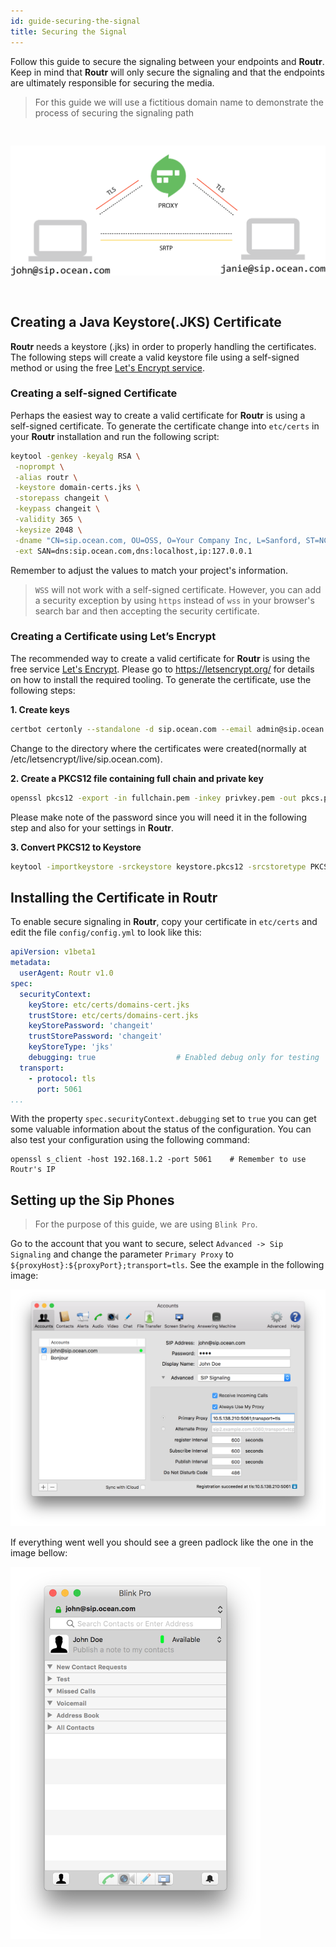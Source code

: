 ```yaml
---
id: guide-securing-the-signal
title: Securing the Signal
---
```


Follow this guide to secure the signaling between your endpoints and **Routr**. Keep in mind that **Routr** will only secure the signaling and that the endpoints are ultimately responsible for securing the media.

> For this guide we will use a fictitious domain name to demonstrate the process of securing the signaling path

<img src="/docs/assets/images/secure_signaling.png" width=600 vspace=30>

## Creating a Java Keystore(.JKS) Certificate

**Routr** needs a keystore (.jks) in order to properly handling the certificates. The following steps will create a valid keystore file using a self-signed method or using the free [Let's Encrypt service](https://letsencrypt.org/).

### Creating a self-signed Certificate

Perhaps the easiest way to create a valid certificate for **Routr** is using a self-signed certificate. To generate the certificate change into `etc/certs` in your **Routr** installation and run the following script:

```bash
keytool -genkey -keyalg RSA \
 -noprompt \
 -alias routr \
 -keystore domain-certs.jks \
 -storepass changeit \
 -keypass changeit \
 -validity 365 \
 -keysize 2048 \
 -dname "CN=sip.ocean.com, OU=OSS, O=Your Company Inc, L=Sanford, ST=NC, C=US" \
 -ext SAN=dns:sip.ocean.com,dns:localhost,ip:127.0.0.1
```

Remember to adjust the values to match your project's information.

> `WSS` will not work with a self-signed certificate. However, you can add a security exception by using `https` instead of `wss` in your browser's search bar and then accepting the security certificate.

### Creating a Certificate using Let’s Encrypt

The recommended way to create a valid certificate for **Routr** is using the free service [Let's Encrypt](https://letsencrypt.org). Please go to https://letsencrypt.org/ for details on how to install the required tooling. To generate the certificate, use the following steps:

**1. Create keys**

```bash
certbot certonly --standalone -d sip.ocean.com --email admin@sip.ocean.com
```

Change to the directory where the certificates were created(normally at /etc/letsencrypt/live/sip.ocean.com).

**2. Create a PKCS12 file containing full chain and private key**

```bash
openssl pkcs12 -export -in fullchain.pem -inkey privkey.pem -out pkcs.p12 -name domains-cert.jks
```

Please make note of the password since you will need it in the following step and also for your settings in **Routr**.

**3. Convert PKCS12 to Keystore**

```bash
keytool -importkeystore -srckeystore keystore.pkcs12 -srcstoretype PKCS12 -destkeystore domains-cert.jks
```

## Installing the Certificate in Routr

To enable secure signaling in **Routr**, copy your certificate in `etc/certs` and edit the file `config/config.yml` to look like this:

```yml
apiVersion: v1beta1
metadata:
  userAgent: Routr v1.0
spec:
  securityContext:
    keyStore: etc/certs/domains-cert.jks
    trustStore: etc/certs/domains-cert.jks
    keyStorePassword: 'changeit'
    trustStorePassword: 'changeit'
    keyStoreType: 'jks'
    debugging: true                  # Enabled debug only for testing
  transport:
    - protocol: tls
      port: 5061
...
```

With the property `spec.securityContext.debugging` set to `true` you can get some valuable information about the status of the configuration. You can also test your configuration using the following command:

```
openssl s_client -host 192.168.1.2 -port 5061    # Remember to use Routr's IP
```

## Setting up the Sip Phones

> For the purpose of this guide, we are using `Blink Pro`.

Go to the account that you want to secure, select `Advanced -> Sip Signaling` and change the parameter `Primary Proxy` to `${proxyHost}:${proxyPort};transport=tls`. See the example in the following image:

<img src="/docs/assets/images/blinkpro_tls_config.png" width=600>

If everything went well you should see a green padlock like the one in the image bellow:

<img src="/docs/assets/images/blinkpro_tls_secured.png" width=400>
